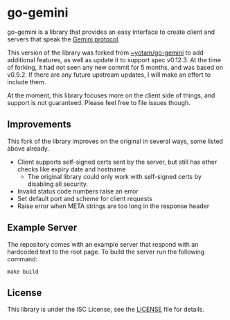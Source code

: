 # go-gemini

go-gemini is a library that provides an easy interface to create client and servers that speak the [Gemini protocol](https://gemini.circumlunar.space/).

This version of the library was forked from [~yotam/go-gemini](https://git.sr.ht/~yotam/go-gemini/) to add additional features, as well as update it to support spec v0.12.3. At the time of forking, it had not seen any new commit for 5 months, and was based on v0.9.2. If there are any future upstream updates, I will make an effort to include them.

At the moment, this library focuses more on the client side of things, and support is not guaranteed. Please feel free to file issues though.

## Improvements
This fork of the library improves on the original in several ways, some listed above already.

- Client supports self-signed certs sent by the server, but still has other checks like expiry date and hostname
  - The original library could only work with self-signed certs by disabling all security.
- Invalid status code numbers raise an error
- Set default port and scheme for client requests
- Raise error when META strings are too long in the response header

## Example Server
The repository comes with an example server that respond with an hardcoded text
to the root page. To build the server run the following command:

    make build

## License
This library is under the ISC License, see the [LICENSE](./LICENSE) file for details.
